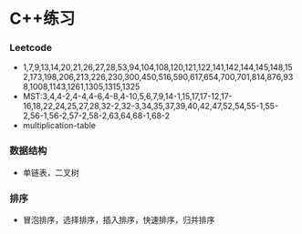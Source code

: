 # C++练习
### Leetcode
- 1,7,9,13,14,20,21,26,27,28,53,94,104,108,120,121,122,141,142,144,145,148,152,173,198,206,213,226,230,300,450,516,590,617,654,700,701,814,876,938,1008,1143,1261,1305,1315,1325
- MST:3,4,4-2,4-4,4-6,4-8,4-10,5,6,7,9,14-1,15,17,17-12,17-16,18,22,24,25,27,28,32-2,32-3,34,35,37,39,40,42,47,52,54,55-1,55-2,56-1,56-2,57-2,58-2,63,64,68-1,68-2
- multiplication-table
### 数据结构
- 单链表，二叉树
### 排序
- 冒泡排序，选择排序，插入排序，快速排序，归并排序
